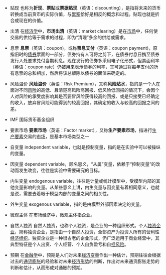 - 贴现
也称为**折现**、**票贴**或**票据贴现**（英语：discounting），是指将未来的货币转换成当前货币的实际价值，与[累积](https://zh.wikipedia.org/wiki/%E7%B4%AF%E7%A7%AF "累积")恰好是相反的概念和过程。贴现也就是折合成现在的价值。

- 出清
在[经济学](https://zh.wikipedia.org/wiki/%E7%BB%8F%E6%B5%8E%E5%AD%A6 "经济学")中，**市场出清**（英语：market clearing）是在[市场](https://zh.wikipedia.org/wiki/%E5%B8%82%E5%9C%BA "市场")中，任何使交易的供给等于需求的过程，即为“清理”多余的供给或需求。

- 息票 
**息票**（英语：coupon)，或称**票息支付**（英语：coupon payment)，原指旧时的[债券](https://zh.wikipedia.org/wiki/%E5%80%BA%E5%88%B8 "债券")票面的一部分，债券持有人可将之剪下，在债券付息日携至债券发行人处要求兑付当期利息。现在发行的债券多采用电子化形式，但票面利率（英语：coupon rate）仍被用来表示债券的利率，其可通过将每年支付的所有息票的总和相加，然后将该总额除以债券的面值来确定的。

- 风险溢价
**风险溢价**（英语：Risk Premium），又称**风险贴水**，指的是一个人在面对不同[风险](https://zh.wikipedia.org/wiki/%E9%A2%A8%E9%9A%AA "风险")的高低、且清楚高风险高回报、低风险低回报的情况下，会因个人对风险的承受度影响其是否要冒风险获得较高的回报、或是只接受已经确定的收入，放弃冒风险可能得到的较高回报，其确定的收入与较高的回报之间的差。

- IMF
国际货币基金组织

- 要素市场
**要素市场**（英语：Factor market），又称**生产要素市场**，指进行[生产要素](https://zh.wikipedia.org/wiki/%E7%94%9F%E4%BA%A7%E8%A6%81%E7%B4%A0 "生产要素")交易的[市场](https://zh.wikipedia.org/wiki/%E5%B8%82%E5%A0%B4 "市场")，是基本市场类型之一

- 自变量
independent variable，也就是控制变量，指的是在实验中可以被操纵的变量。

- 因变量
dependent variable，顾名思义，“从属”变量，依赖于“控制变量”的改动而发生改变，往往是实验中需要研究的目标。

- 内生变量 
endogenous variable，往往是计量或统计模型中，受模型内部的其他变量影响的变量。从某些意义上讲，内生变量与因变量有着相同意义，也就是说，需要去着眼于模型内部的变量之间的相关性。

- 外生变量
exogenous variable，指的是由模型外部因素决定的变量。

- 微观主体
在市场经济中，微观主体指企业。

- 自然人独资
自然人独资，也称个人独资，是企业的一种组织形式。个人[独资企业](https://baike.baidu.com/item/%E7%8B%AC%E8%B5%84%E4%BC%81%E4%B8%9A/7944993?fromModule=lemma_inlink)，简称独资企业，是指由一个自然人投资，全部资产为投资人所有的营利性[经济组织](https://baike.baidu.com/item/%E7%BB%8F%E6%B5%8E%E7%BB%84%E7%BB%87/10329036?fromModule=lemma_inlink)。独资企业是一种很古老的企业形式，仍广泛运用于商业经营中，其典型特征是个人出资、个人经营、个人自负盈亏和自[担风险](https://baike.baidu.com/item/%E6%8B%85%E9%A3%8E%E9%99%A9/5022526?fromModule=lemma_inlink)。

- 预期
在[金融学](https://baike.baidu.com/item/%E9%87%91%E8%9E%8D%E5%AD%A6/51188?fromModule=lemma_inlink)中，预期是人们对未来[经济变量](https://baike.baidu.com/item/%E7%BB%8F%E6%B5%8E%E5%8F%98%E9%87%8F/1217508?fromModule=lemma_inlink)作出一种估计，预期往往会根据过去的[通货膨胀](https://baike.baidu.com/item/%E9%80%9A%E8%B4%A7%E8%86%A8%E8%83%80?fromModule=lemma_inlink)的经验和对未来[经济形势](https://baike.baidu.com/item/%E7%BB%8F%E6%B5%8E%E5%BD%A2%E5%8A%BF/12762571?fromModule=lemma_inlink)的判断，作出对未来通货膨胀走势的判断和估计，从而形成对通胀的预期。
